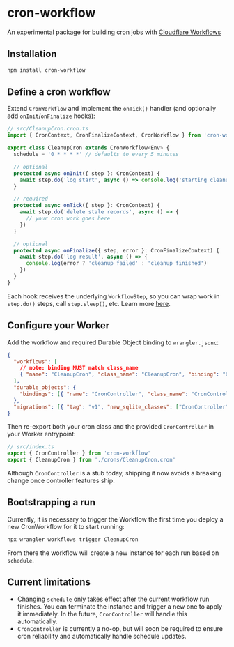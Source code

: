 # cron-workflow

An experimental package for building cron jobs with [Cloudflare Workflows](https://developers.cloudflare.com/workflows/)

## Installation

```sh
npm install cron-workflow
```

## Define a cron workflow

Extend `CronWorkflow` and implement the `onTick()` handler (and optionally add `onInit`/`onFinalize` hooks):

```ts
// src/CleanupCron.cron.ts
import { CronContext, CronFinalizeContext, CronWorkflow } from 'cron-workflow'

export class CleanupCron extends CronWorkflow<Env> {
  schedule = '0 * * * *' // defaults to every 5 minutes

  // optional
  protected async onInit({ step }: CronContext) {
    await step.do('log start', async () => console.log('starting cleanup'))
  }

  // required
  protected async onTick({ step }: CronContext) {
    await step.do('delete stale records', async () => {
      // your cron work goes here
    })
  }

  // optional
  protected async onFinalize({ step, error }: CronFinalizeContext) {
    await step.do('log result', async () => {
      console.log(error ? 'cleanup failed' : 'cleanup finished')
    })
  }
}
```

Each hook receives the underlying `WorkflowStep`, so you can wrap work in `step.do()` steps, call `step.sleep()`, etc. Learn more [here](https://developers.cloudflare.com/workflows/get-started/guide/#2-create-your-workflows-steps).

## Configure your Worker

Add the workflow and required Durable Object binding to `wrangler.jsonc`:

```json
{
  "workflows": [
    // note: binding MUST match class_name
    { "name": "CleanupCron", "class_name": "CleanupCron", "binding": "CleanupCron" }
  ],
  "durable_objects": {
    "bindings": [{ "name": "CronController", "class_name": "CronController" }]
  },
  "migrations": [{ "tag": "v1", "new_sqlite_classes": ["CronController"] }]
}
```

Then re-export both your cron class and the provided `CronController` in your Worker entrypoint:

```ts
// src/index.ts
export { CronController } from 'cron-workflow'
export { CleanupCron } from './crons/CleanupCron.cron'
```

Although `CronController` is a stub today, shipping it now avoids a breaking change once controller features ship.

## Bootstrapping a run

Currently, it is necessary to trigger the Workflow the first time you deploy a new CronWorkflow for it to start running:

```sh
npx wrangler workflows trigger CleanupCron
```

From there the workflow will create a new instance for each run based on `schedule`.

## Current limitations

- Changing `schedule` only takes effect after the current workflow run finishes. You can terminate the instance and trigger a new one to apply it immediately. In the future, `CronController` will handle this automatically.
- `CronController` is currently a no-op, but will soon be required to ensure cron reliability and automatically handle schedule updates.
